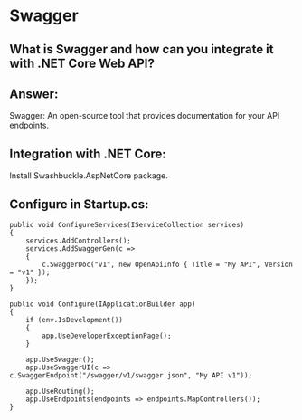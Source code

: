 # Swagger

## What is Swagger and how can you integrate it with .NET Core Web API?

## Answer:

Swagger: An open-source tool that provides documentation for your API endpoints.

## Integration with .NET Core:
Install Swashbuckle.AspNetCore package.
   
## Configure in Startup.cs:
  
```
public void ConfigureServices(IServiceCollection services)
{
    services.AddControllers();
    services.AddSwaggerGen(c =>
    {
        c.SwaggerDoc("v1", new OpenApiInfo { Title = "My API", Version = "v1" });
    });
}

public void Configure(IApplicationBuilder app)
{
    if (env.IsDevelopment())
    {
        app.UseDeveloperExceptionPage();
    }
    
    app.UseSwagger();
    app.UseSwaggerUI(c => c.SwaggerEndpoint("/swagger/v1/swagger.json", "My API v1"));
    
    app.UseRouting();
    app.UseEndpoints(endpoints => endpoints.MapControllers());
}
```

